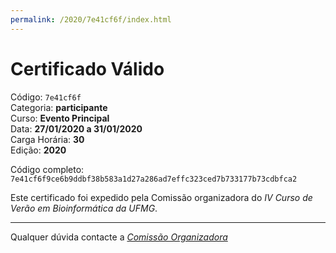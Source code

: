 ```yaml
---
permalink: /2020/7e41cf6f/index.html
---
```


# Certificado Válido

Código: `7e41cf6f`<br>
Categoria: **participante**<br>
Curso: **Evento Principal**<br>
Data: **27/01/2020 a 31/01/2020**<br>
Carga Horária: **30**<br>
Edição: **2020**<br>


Código completo: `7e41cf6f9ce6b9ddbf38b583a1d27a286ad7effc323ced7b733177b73cdbfca2`


Este certificado foi expedido pela Comissão organizadora do *IV Curso de Verão em Bioinformática da UFMG*.

----

Qualquer dúvida contacte a [_Comissão Organizadora_](<mailto:cursobioinfoufmg@gmail.com$subject=[Certificados]>)

